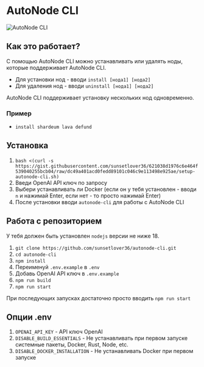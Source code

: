 # AutoNode CLI

![AutoNode CLI](https://i.ibb.co/BKLjhfv/2023-06-04-16-16-55.png)

## Как это работает?
С помощью AutoNode CLI можно устанавливать или удалять ноды, которые поддерживает AutoNode CLI.
* Для установки нод - вводи `install [нода1] [нода2]`
* Для удаления нод - вводи `uninstall [нода1] [нода2]`

AutoNode CLI поддерживает установку нескольких нод одновременно.

### Пример
* `install shardeum lava defund`

## Установка

1. `bash <(curl -s https://gist.githubusercontent.com/sunsetlover36/621038d1976c6e464f539040255bcb04/raw/dc49a401acd0fedd89101c046c9e113498e925ae/setup-autonode-cli.sh)`
2. Введи OpenAI API ключ по запросу
3. Выбери устанавливать ли Docker (если он у тебя установлен - вводи `n` и нажимай Enter, если нет - то просто нажимай Enter)
4. После установки вводи `autonode-cli` для работы с AutoNode CLI

## Работа с репозиторием

У тебя должен быть установлен `nodejs` версии не ниже 18.

1. `git clone https://github.com/sunsetlover36/autonode-cli.git`
2. `cd autonode-cli`
3. `npm install`
4. Переименуй `.env.example` в `.env`
5. Добавь OpenAI API ключ в `.env.example`
6. `npm run build`
7. `npm run start`

При последующих запусках достаточно просто вводить `npm run start`

## Опции .env

1. `OPENAI_API_KEY` - API ключ OpenAI
2. `DISABLE_BUILD_ESSENTIALS` - Не устанавливать при первом запуске системные пакеты, Docker, Rust, Node, etc.
3. `DISABLE_DOCKER_INSTALLATION` - Не устанавливать Docker при первом запуске

